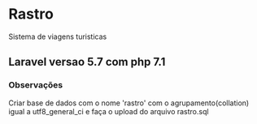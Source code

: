# Rastro
Sistema de viagens turisticas

## Laravel versao 5.7 com php 7.1
### Observações
Criar base de dados com o nome 'rastro' com o agrupamento(collation) igual a utf8_general_ci e faça o upload do arquivo rastro.sql
